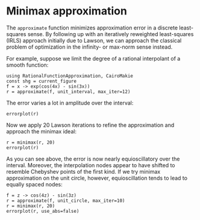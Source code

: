 # Minimax approximation

The `approximate` function minimizes approximation error in a discrete least-squares sense. By following up with an iteratively reweighted least-squares (IRLS) approach initially due to Lawson, we can approach the classical problem of optimization in the infinity- or max-norm sense instead.

For example, suppose we limit the degree of a rational interpolant of a smooth function:

```@example minimax
using RationalFunctionApproximation, CairoMakie
const shg = current_figure
f = x -> exp(cos(4x) - sin(3x))
r = approximate(f, unit_interval, max_iter=12)
```

The error varies a lot in amplitude over the interval:

```@example minimax
errorplot(r)
```

Now we apply 20 Lawson iterations to refine the approximation and approach the minimax ideal:

```@example minimax
r = minimax(r, 20)
errorplot(r)
```

As you can see above, the error is now nearly equioscillatory over the interval. Moreover, the interpolation nodes appear to have shifted to resemble Chebyshev points of the first kind. If we try minimax approximation on the unit circle, however, equioscillation tends to lead to equally spaced nodes:

```@example minimax
f = z -> cos(4z) - sin(3z)
r = approximate(f, unit_circle, max_iter=10)
r = minimax(r, 20)
errorplot(r, use_abs=false)
```
